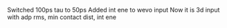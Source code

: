 Switched 100ps tau to 50ps
Added int ene to wevo input
    Now it is 3d input with adp rms, min contact dist, int ene

